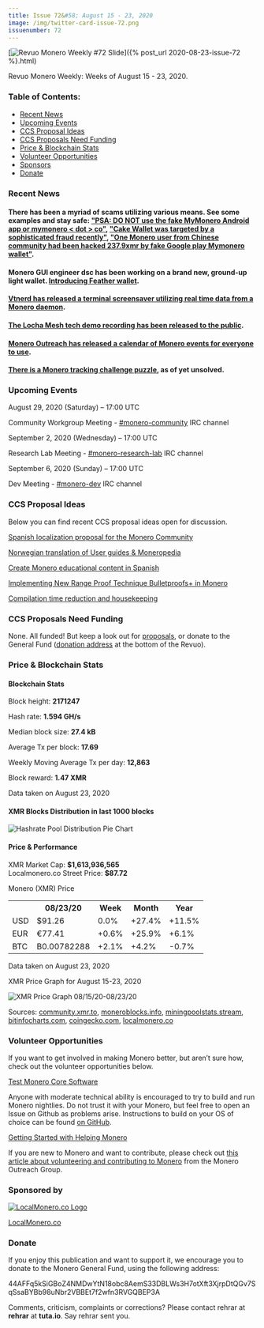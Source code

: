 ```yaml
---
title: Issue 72&#58; August 15 - 23, 2020
image: /img/twitter-card-issue-72.png
issuenumber: 72
---
```

[<img src="/img/img-issue72.png" alt="Revuo Monero Weekly #72 Slide" class="img-lead">]({% post_url 2020-08-23-issue-72 %}.html)

<p class="text-lead">Revuo Monero Weekly: Weeks of August 15 - 23, 2020.</p>
<!--more-->

<h3>Table of Contents:</h3>
<ul class="contents">
    <li><a href="#news">Recent News</a></li>
    <li><a href="#events">Upcoming Events</a></li>
    <li><a href="#ideas">CCS Proposal Ideas</a></li>
    <li><a href="#proposals">CCS Proposals Need Funding</a></li>
    <li><a href="#stats">Price & Blockchain Stats</a></li>
    <li><a href="#volunteer">Volunteer Opportunities</a></li>
    <li><a href="#sponsor">Sponsors</a></li>
    <li><a href="#donate">Donate</a></li>
</ul>

<h3 id="news">Recent News</h3>

<div class="newsbyte">
    <h4>There has been a myriad of scams utilizing various means. See some examples and stay safe: <a href="https://www.reddit.com/r/Monero/comments/id9sg7/psa_do_not_use_the_fake_mymonero_android_app_or/" target="_blank">"PSA: DO NOT use the fake MyMonero Android app or mymonero < dot > co"</a>, <a href="https://www.reddit.com/r/Monero/comments/ic0hqz/cake_wallet_was_targeted_by_a_sophisticated_fraud/" target="_blank">"Cake Wallet was targeted by a sophisticated fraud recently"</a>, <a href="https://www.reddit.com/r/Monero/comments/ies15h/one_monero_user_from_chinese_community_had_been/" target="_blank">"One Monero user from Chinese community had been hacked 237.9xmr by fake Google play Mymonero wallet"</a>.</h4>
</div>

<div class="newsbyte">
    <h4>Monero GUI engineer dsc has been working on a brand new, ground-up light wallet. <a href="https://www.reddit.com/r/Monero/comments/idujx0/feather_free_opensource_monero_desktop_wallet/" target="_blank">Introducing Feather wallet</a>.</h4>
</div>

<div class="newsbyte">
    <h4><a href="https://github.com/vtnerd/motrix" target="_blank">Vtnerd has released a terminal screensaver utilizing real time data from a Monero daemon</a>.</h4>
</div>

<div class="newsbyte">
    <h4><a href="https://www.reddit.com/r/Monero/comments/ibrkdm/locha_mesh_monero_offthegrid_randy_brito/" target="_blank">The Locha Mesh tech demo recording has been released to the public</a>.</h4>
</div>

<div class="newsbyte">
    <h4><a href="https://www.monerooutreach.org/monero-calendar/" target="_blank">Monero Outreach has released a calendar of Monero events for everyone to use</a>.</h4>
</div>

<div class="newsbyte">
    <h4><a href="https://gist.github.com/livinginformation/6210a620d257a6cddfca34bb24ee4856" target="_blank">There is a Monero tracking challenge puzzle</a>, as of yet unsolved.</h4>
</div>


<h3 id="events">Upcoming Events</h3>

<div class="event">
    <p class="date" markdown="1">August 29, 2020 (Saturday) – 17:00 UTC</p>
    <p markdown="1">Community Workgroup Meeting - <a href="irc://chat.freenode.net/#monero-community" target="_blank">#monero-community</a> IRC channel</p>
</div>

<div class="event">
    <p class="date" markdown="1">September 2, 2020 (Wednesday) – 17:00 UTC</p>
    <p markdown="1">Research Lab Meeting - <a href="irc://chat.freenode.net/#monero-research-lab" target="_blank">#monero-research-lab</a> IRC channel</p>
</div>


<div class="event">
    <p class="date" markdown="1">September 6, 2020 (Sunday) – 17:00 UTC</p>
    <p markdown="1">Dev Meeting - <a href="irc://chat.freenode.net/#monero-dev" target="_blank">#monero-dev</a> IRC channel</p>
</div>

<h3 id="ideas">CCS Proposal Ideas</h3>

<p>Below you can find recent CCS proposal ideas open for discussion.</p>

<div class="proposal">
<p><a href="https://repo.getmonero.org/monero-project/ccs-proposals/-/merge_requests/162" target="_blank">Spanish localization proposal for the Monero Community</a></p>
</div>

<div class="proposal">
<p><a href="https://repo.getmonero.org/monero-project/ccs-proposals/-/merge_requests/160" target="_blank">Norwegian translation of User guides & Moneropedia</a></p>
</div>

<div class="proposal">
<p><a href="https://repo.getmonero.org/monero-project/ccs-proposals/-/merge_requests/159" target="_blank">Create Monero educational content in Spanish</a></p>
</div>

<div class="proposal">
<p><a href="https://repo.getmonero.org/monero-project/ccs-proposals/-/merge_requests/156" target="_blank">Implementing New Range Proof Technique Bulletproofs+ in Monero</a></p>
</div>

<div class="proposal">
<p><a href="https://repo.getmonero.org/monero-project/ccs-proposals/-/merge_requests/138" target="_blank">Compilation time reduction and housekeeping</a></p>
</div>

<h3 id="proposals">CCS Proposals Need Funding</h3>

<p>None. All funded! But keep a look out for <a href="https://ccs.getmonero.org/funding-required/" target="_blank">proposals</a>, or donate to the General Fund (<a href="#donate">donation address</a> at the bottom of the Revuo).</p>

<h3 id="stats">Price & Blockchain Stats</h3>

<h4 class="stat">Blockchain Stats</h4>

<div class="bcstats">
    <p>Block height: <b>2171247</b></p>
    <p>Hash rate: <b>1.594 GH/s</b></p>
    <p>Median block size: <b>27.4 kB</b></p>
    <p>Average Tx per block: <b>17.69</b></p>
    <p>Weekly Moving Average Tx per day: <b>12,863</b></p>
    <p>Block reward: <b>1.47 XMR</b></p>
</div>
<p class="note">Data taken on August 23, 2020</p>

<h4 class="stat">XMR Blocks Distribution in last 1000 blocks</h4>
<p><img src="/img/hashrate-pool-distribution-0823.png" alt="Hashrate Pool Distribution Pie Chart"/></p>

<h4 class="stat">Price & Performance</h4>

<div class="price-intro">XMR Market Cap: <b>$1,613,936,565</b><br>Localmonero.co Street Price: <b>$87.72</b></div>

<p class="table-title">Monero (XMR) Price</p>
<table class="price-table">
  <tr class="row1">
    <th></th>
    <th>08/23/20</th>
    <th>Week</th>
    <th>Month</th>
    <th>Year</th>
  </tr>
  <tr>
    <td data-th="XMR to">USD</td>
    <td data-th="08/23/20">$91.26</td>
    <td data-th="Week" class="green">0.0%</td>
    <td data-th="Month" class="green">+27.4%</td>
    <td data-th="Year" class="green">+11.5%</td>
  </tr>
  <tr class="row3">
    <td data-th="XMR to">EUR</td>
    <td data-th="08/23/20">€77.41</td>
    <td data-th="Week" class="green">+0.6%</td>
    <td data-th="Month" class="green">+25.9%</td>
    <td data-th="Year" class="green">+6.1%</td>
  </tr>
  <tr>
    <td data-th="XMR to">BTC</td>
    <td data-th="08/23/20">B0.00782288</td>
    <td data-th="Week" class="green">+2.1%</td>
    <td data-th="Month" class="green">+4.2%</td>
    <td data-th="Year" class="red">-0.7%</td>
  </tr>
</table>
<p class="note">Data taken on August 23, 2020</p>

<p class="table-title">XMR Price Graph for August 15-23, 2020</p>

![XMR Price Graph 08/15/20-08/23/20](/img/weekly-chart-0823.png "XMR Price Graph 08/15/20-08/23/20") 

Sources: <a href="https://community.xmr.to/explorer/mainnet/" target="_blank">community.xmr.to</a>, <a href="https://moneroblocks.info/stats/transaction-stats" target="_blank">moneroblocks.info</a>, <a href="https://miningpoolstats.stream/monero" target="_blank">miningpoolstats.stream</a>, <a href="https://bitinfocharts.com/monero/" target="_blank">bitinfocharts.com</a>, <a href="https://www.coingecko.com/" target="_blank">coingecko.com</a>, <a href="https://localmonero.co/" target="_blank">localmonero.co</a>

<h3 id="volunteer">Volunteer Opportunities</h3>

<p>If you want to get involved in making Monero better, but aren’t sure how, check out the volunteer opportunities below.</p>

<div class="newsbyte">
    <p class="date"><a href="https://github.com/monero-project/monero" target="_blank">Test Monero Core Software</a></p>
    <p>Anyone with moderate technical ability is encouraged to try to build and run Monero nightlies. Do not trust it with your Monero, but feel free to open an Issue on Github as problems arise. Instructions to build on your OS of choice can be found <a href="https://github.com/monero-project/monero#compiling-monero-from-source" target="_blank">on GitHub</a>. </p>
</div>

<div class="newsbyte">
    <p class="date"><a href="https://github.com/monero-project/monero" target="_blank">Getting Started with Helping Monero</a></p>
    <p>If you are new to Monero and want to contribute, please check out <a href="https://www.monerooutreach.org/stories/getting-started-helping-monero.php" target="_blank">this article about volunteering and contributing to Monero</a> from the Monero Outreach Group. </p>
</div>

<h3 id="sponsor">Sponsored by</h3>

<p><a href="https://localmonero.co/" target="_blank"><img src="/img/localmonero-logo.png" alt="LocalMonero.co Logo" class="localmonero"></a></p>

<p class="text-center"><a href="https://localmonero.co/" target="_blank">LocalMonero.co</a></p>

<h3 id="donate">Donate</h3>

<p markdown="1">If you enjoy this publication and want to support it, we encourage you to donate to the Monero General Fund, using the following address:</p>

<p class="address" markdown="1">44AFFq5kSiGBoZ4NMDwYtN18obc8AemS33DBLWs3H7otXft3XjrpDtQGv7SqSsaBYBb98uNbr2VBBEt7f2wfn3RVGQBEP3A</p>

<!--p><a href="monero:44AFFq5kSiGBoZ4NMDwYtN18obc8AemS33DBLWs3H7otXft3XjrpDtQGv7SqSsaBYBb98uNbr2VBBEt7f2wfn3RVGQBEP3A" class="qr"><img src="/img/donate-monero.png"></a></p-->

Comments, criticism, complaints or corrections? Please contact rehrar at **rehrar** at **tuta.io**. Say rehrar sent you.